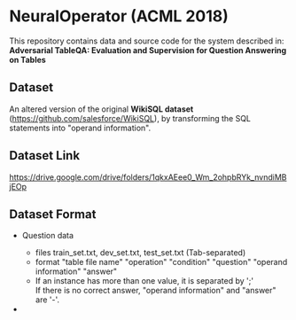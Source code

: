 NeuralOperator (ACML 2018)
==========================
This repository contains data and source code for the system described in:  
**Adversarial TableQA: Evaluation and Supervision for Question Answering on Tables**

Dataset
-------
An altered version of the original **WikiSQL dataset** (https://github.com/salesforce/WikiSQL), by transforming the SQL statements into "operand information".

Dataset Link
------------
https://drive.google.com/drive/folders/1qkxAEee0_Wm_2ohpbRYk_nvndiMBjEOp

Dataset Format
--------------
* Question data
	* files
		train_set.txt, dev_set.txt, test_set.txt (Tab-separated)  
	* format
		"table file name"	"operation"	"condition"	"question"	"operand information"	"answer"  
	*
		If an instance has more than one value, it is separated by ';'  
		If there is no correct answer, "operand information" and "answer" are '-'.  

*